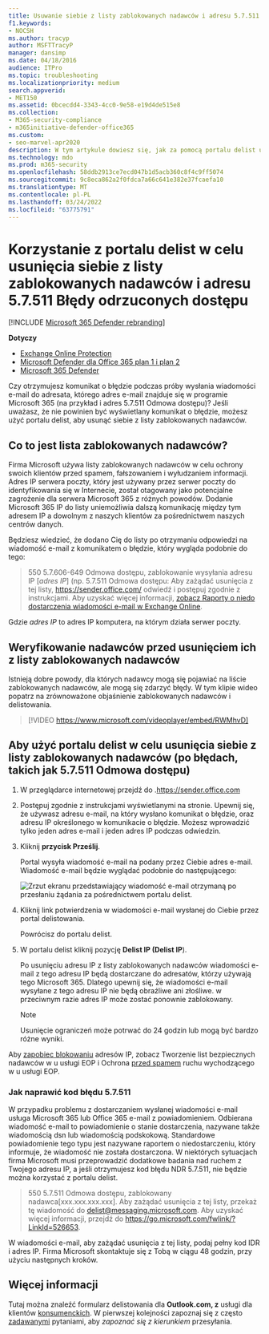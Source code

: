 ```yaml
---
title: Usuwanie siebie z listy zablokowanych nadawców i adresu 5.7.511 Błędy odrzuconych dostępu
f1.keywords:
- NOCSH
ms.author: tracyp
author: MSFTTracyP
manager: dansimp
ms.date: 04/18/2016
audience: ITPro
ms.topic: troubleshooting
ms.localizationpriority: medium
search.appverid:
- MET150
ms.assetid: 0bcecdd4-3343-4cc0-9e58-e19d4de515e8
ms.collection:
- M365-security-compliance
- m365initiative-defender-office365
ms.custom:
- seo-marvel-apr2020
description: W tym artykule dowiesz się, jak za pomocą portalu delist usunąć siebie z listy zablokowanych Microsoft 365 nadawców. Jest to najlepsza odpowiedź na błędy odrzucone przez program Access 5.7.511.
ms.technology: mdo
ms.prod: m365-security
ms.openlocfilehash: 58ddb2913ce7ecd047b1d5acb360c8f4c9ff5074
ms.sourcegitcommit: 9c8eca862a2f0fdca7a66c641e382e37fcaefa10
ms.translationtype: MT
ms.contentlocale: pl-PL
ms.lasthandoff: 03/24/2022
ms.locfileid: "63775791"
---
```

# <a name="use-the-delist-portal-to-remove-yourself-from-the-blocked-senders-list-and-address-57511-access-denied-errors"></a>Korzystanie z portalu delist w celu usunięcia siebie z listy zablokowanych nadawców i adresu 5.7.511 Błędy odrzuconych dostępu

[!INCLUDE [Microsoft 365 Defender rebranding](../includes/microsoft-defender-for-office.md)]

**Dotyczy**
- [Exchange Online Protection](exchange-online-protection-overview.md)
- [Microsoft Defender dla Office 365 plan 1 i plan 2](defender-for-office-365.md)
- [Microsoft 365 Defender](../defender/microsoft-365-defender.md)

Czy otrzymujesz komunikat o błędzie podczas próby wysłania wiadomości e-mail do adresata, którego adres e-mail znajduje się w programie Microsoft 365 (na przykład i adres 5.7.511 Odmowa dostępu)? Jeśli uważasz, że nie powinien być wyświetlany komunikat o błędzie, możesz użyć portalu delist, aby usunąć siebie z listy zablokowanych nadawców.

## <a name="what-is-the-blocked-senders-list"></a>Co to jest lista zablokowanych nadawców?

Firma Microsoft używa listy zablokowanych nadawców w celu ochrony swoich klientów przed spamem, fałszowaniem i wyłudzaniem informacji. Adres IP serwera poczty, który jest używany przez serwer poczty do identyfikowania się w Internecie, został otagowany jako potencjalne zagrożenie dla serwera Microsoft 365 z różnych powodów. Dodanie Microsoft 365 IP do listy uniemożliwia dalszą komunikację między tym adresem IP a dowolnym z naszych klientów za pośrednictwem naszych centrów danych.

Będziesz wiedzieć, że dodano Cię do listy po otrzymaniu odpowiedzi na wiadomość e-mail z komunikatem o błędzie, który wygląda podobnie do tego:

> 550 5.7.606-649 Odmowa dostępu, zablokowanie wysyłania adresu IP [_adres IP_] (np. 5.7.511 Odmowa dostępu: Aby zażądać usunięcia z tej listy, <https://sender.office.com/> odwiedź i postępuj zgodnie z instrukcjami. Aby uzyskać więcej informacji, [zobacz Raporty o niedo dostarczenia wiadomości e-mail w Exchange Online](/Exchange/mail-flow-best-practices/non-delivery-reports-in-exchange-online/non-delivery-reports-in-exchange-online).

Gdzie  _adres IP_ to adres IP komputera, na którym działa serwer poczty.

## <a name="verify-senders-before-removing-them-from-the-blocked-senders-list"></a>Weryfikowanie nadawców przed usunięciem ich z listy zablokowanych nadawców

Istnieją dobre powody, dla których nadawcy mogą się pojawiać na liście zablokowanych nadawców, ale mogą się zdarzyć błędy. W tym klipie wideo popatrz na zrównoważone objaśnienie zablokowanych nadawców i delistowania.
<p>

> [!VIDEO https://www.microsoft.com/videoplayer/embed/RWMhvD]

## <a name="to-use-delist-portal-to-remove-yourself-from-the-blocked-senders-list-after-errors-like-57511-access-denied"></a>Aby użyć portalu delist w celu usunięcia siebie z listy zablokowanych nadawców (po błędach, takich jak 5.7.511 Odmowa dostępu)

1. W przeglądarce internetowej przejdź do .<https://sender.office.com>

2. Postępuj zgodnie z instrukcjami wyświetlanymi na stronie. Upewnij się, że używasz adresu e-mail, na który wysłano komunikat o błędzie, oraz adresu IP określonego w komunikacie o błędzie. Możesz wprowadzić tylko jeden adres e-mail i jeden adres IP podczas odwiedzin.

3. Kliknij **przycisk Prześlij**.

    Portal wysyła wiadomość e-mail na podany przez Ciebie adres e-mail. Wiadomość e-mail będzie wyglądać podobnie do następującego:

    ![Zrzut ekranu przedstawiający wiadomość e-mail otrzymaną po przesłaniu żądania za pośrednictwem portalu delist.](../../media/bf13e4f7-f68c-4e46-baa7-b6ab4cfc13f3.png)

4. Kliknij link potwierdzenia w wiadomości e-mail wysłanej do Ciebie przez portal delistowania.

    Powrócisz do portalu delist.

5. W portalu delist kliknij pozycję **Delist IP (Delist IP**).

    Po usunięciu adresu IP z listy zablokowanych nadawców wiadomości e-mail z tego adresu IP będą dostarczane do adresatów, którzy używają tego Microsoft 365. Dlatego upewnij się, że wiadomości e-mail wysyłane z tego adresu IP nie będą obraźliwe ani złośliwe. w przeciwnym razie adres IP może zostać ponownie zablokowany.

    > [!NOTE]
    > Usunięcie ograniczeń może potrwać do 24 godzin lub mogą być bardzo różne wyniki.

Aby [zapobiec blokowaniu](create-safe-sender-lists-in-office-365.md) adresów IP, zobacz Tworzenie list bezpiecznych nadawców w u usługi EOP i Ochrona [przed spamem](outbound-spam-controls.md) ruchu wychodzącego w u usługi EOP.

### <a name="how-do-fix-error-code-57511"></a>Jak naprawić kod błędu 5.7.511

W przypadku problemu z dostarczaniem wysłanej wiadomości e-mail usługa Microsoft 365 lub Office 365 e-mail z powiadomieniem. Odbierana wiadomość e-mail to powiadomienie o stanie dostarczenia, nazywane także wiadomością dsn lub wiadomością podskokową. Standardowe powiadomienie tego typu jest nazywane raportem o niedostarczeniu, który informuje, że wiadomość nie została dostarczona. W niektórych sytuacjach firma Microsoft musi przeprowadzić dodatkowe badania nad ruchem z Twojego adresu IP, a jeśli otrzymujesz kod błędu NDR 5.7.511, nie będzie można korzystać z portalu delist.

> 550 5.7.511 Odmowa dostępu, zablokowany nadawca[xxx.xxx.xxx.xxx]. Aby zażądać usunięcia z tej listy, przekaż tę wiadomość do delist@messaging.microsoft.com. Aby uzyskać więcej informacji, przejdź do <https://go.microsoft.com/fwlink/?LinkId=526653>.

W wiadomości e-mail, aby zażądać usunięcia z tej listy, podaj pełny kod IDR i adres IP. Firma Microsoft skontaktuje się z Tobą w ciągu 48 godzin, przy użyciu następnych kroków.

## <a name="more-information"></a>Więcej informacji

Tutaj można znaleźć formularz delistowania dla **Outlook.com, z** usługi dla klientów [konsumenckich](https://support.microsoft.com/supportrequestform/8ad563e3-288e-2a61-8122-3ba03d6b8d75). W pierwszej kolejności zapoznaj się z często [zadawanymi](https://sendersupport.olc.protection.outlook.com/pm/troubleshooting.aspx) pytaniami, aby _zapoznać się z kierunkiem_ przesyłania.
